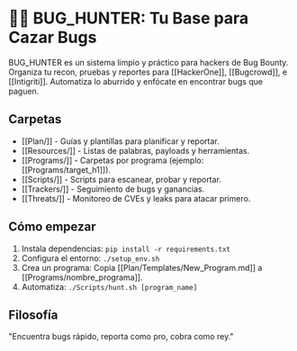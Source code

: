 # 🏴‍☠️ BUG_HUNTER: Tu Base para Cazar Bugs

BUG_HUNTER es un sistema limpio y práctico para hackers de Bug Bounty. Organiza tu recon, pruebas y reportes para [[HackerOne]], [[Bugcrowd]], e [[Intigriti]]. Automatiza lo aburrido y enfócate en encontrar bugs que paguen.

## Carpetas
- [[Plan/]] - Guías y plantillas para planificar y reportar.
- [[Resources/]] - Listas de palabras, payloads y herramientas.
- [[Programs/]] - Carpetas por programa (ejemplo: [[Programs/target_h1]]).
- [[Scripts/]] - Scripts para escanear, probar y reportar.
- [[Trackers/]] - Seguimiento de bugs y ganancias.
- [[Threats/]] - Monitoreo de CVEs y leaks para atacar primero.

## Cómo empezar
1. Instala dependencias: `pip install -r requirements.txt`
2. Configura el entorno: `./setup_env.sh`
3. Crea un programa: Copia [[Plan/Templates/New_Program.md]] a [[Programs/nombre_programa]].
4. Automatiza: `./Scripts/hunt.sh [program_name]`

## Filosofía
"Encuentra bugs rápido, reporta como pro, cobra como rey."
